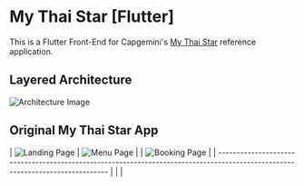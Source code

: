 # My Thai Star [Flutter]

This is a Flutter Front-End for Capgemini's [My Thai Star](https://github.com/devonfw/my-thai-star) reference application.

## Layered Architecture
![Architecture Image](https://github.com/Fasust/my-thai-star-flutter/blob/master/.additional_material/my-thai-star-layers.png)

## Original My Thai Star App
| 
![Landing Page](https://github.com/Fasust/my-thai-star-flutter/blob/master/.additional_material/landing.png) | 
![Menu Page](https://github.com/Fasust/my-thai-star-flutter/blob/master/.additional_material/menu.png) | 
| ![Booking Page](https://github.com/Fasust/my-thai-star-flutter/blob/master/.additional_material/booking_top.png) |
| ------------------------------------------------------------------------------------------------------------------------------ |  |  |